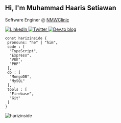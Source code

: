 ## Hi, I'm Muhammad Haaris Setiawan
Software Enginer @ [NMWClinic](https://nmwclinic.co.id/)

<a href="https://www.linkedin.com/in/harizinside/">
 <img alt="LinkedIn" src="https://img.shields.io/badge/harizinside-%230077B5.svg?style=for-the-badge&logo=linkedin&logoColor=white"/>
</a>
<a href="https://www.twitter.com/harizinside">
 <img alt="Twitter" src="https://img.shields.io/badge/harizinside-%231DA1F2.svg?style=for-the-badge&logo=Twitter&logoColor=white"/>
</a>
<a href="https://dev.to/harizinside">
 <img alt="Dev.to blog" src="https://img.shields.io/badge/dev.to-0A0A0A?style=for-the-badge&logo=dev.to&logoColor=white" />
</a>


```node
const harizinside {
 pronouns: "he" | "him",
 code : [
  "TypeScript",
  "Express",
  "VUE",
  "PHP"
 ],
 db : [
  "MongoDB",
  "MySQL"
 ],
 tools : [
  "Firebase",
  "Git"
 ]
}
```
     
<p><img align="center" src="https://github-readme-stats.vercel.app/api/top-langs?username=harizinside&show_icons=true&locale=en&layout=compact" alt="harizinside" /></p>
